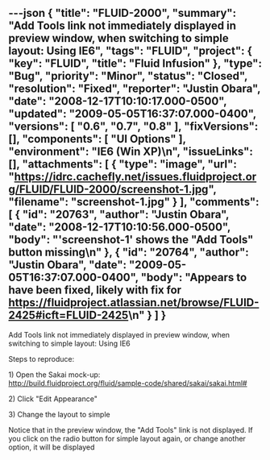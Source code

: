 ---json
{
  "title": "FLUID-2000",
  "summary": "Add Tools link not immediately displayed in preview window, when switching to simple layout: Using IE6",
  "tags": "FLUID",
  "project": {
    "key": "FLUID",
    "title": "Fluid Infusion"
  },
  "type": "Bug",
  "priority": "Minor",
  "status": "Closed",
  "resolution": "Fixed",
  "reporter": "Justin Obara",
  "date": "2008-12-17T10:10:17.000-0500",
  "updated": "2009-05-05T16:37:07.000-0400",
  "versions": [
    "0.6",
    "0.7",
    "0.8"
  ],
  "fixVersions": [],
  "components": [
    "UI Options"
  ],
  "environment": "IE6 (Win XP)\n",
  "issueLinks": [],
  "attachments": [
    {
      "type": "image",
      "url": "https://idrc.cachefly.net/issues.fluidproject.org/FLUID/FLUID-2000/screenshot-1.jpg",
      "filename": "screenshot-1.jpg"
    }
  ],
  "comments": [
    {
      "id": "20763",
      "author": "Justin Obara",
      "date": "2008-12-17T10:10:56.000-0500",
      "body": "'screenshot-1' shows the \"Add Tools\" button missing\n"
    },
    {
      "id": "20764",
      "author": "Justin Obara",
      "date": "2009-05-05T16:37:07.000-0400",
      "body": "Appears to have been fixed, likely with fix for <https://fluidproject.atlassian.net/browse/FLUID-2425#icft=FLUID-2425>\n"
    }
  ]
}
---
Add Tools link not immediately displayed in preview window, when switching to simple layout: Using IE6

Steps to reproduce:

1\) Open the Sakai mock-up:\
<http://build.fluidproject.org/fluid/sample-code/shared/sakai/sakai.html#>

2\) Click "Edit Appearance"&#x20;

3\) Change the layout to simple

Notice that in the preview window, the "Add Tools" link is not displayed. If you click on the radio button for simple layout again, or change another option, it will be displayed

        